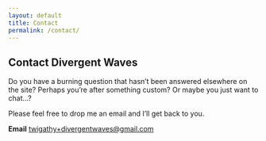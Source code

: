 ```yaml
---
layout: default
title: Contact
permalink: /contact/
---
```


## Contact Divergent Waves

Do you have a burning question that hasn’t been answered elsewhere on the site? Perhaps you’re after something custom? Or maybe you just want to chat…?

Please feel free to drop me an email and I’ll get back to you.

**Email**
twigathy+divergentwaves@gmail.com